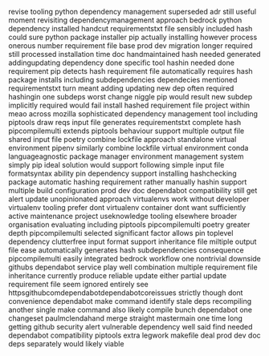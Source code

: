 revise tooling python dependency management superseded adr still useful moment revisiting dependencymanagement approach bedrock python dependency installed handcut requirementstxt file sensibly included hash could sure python package installer pip actually installing however process onerous number requirement file base prod dev migration longer required still processed installation time doc handmaintained hash needed generated addingupdating dependency done specific tool hashin needed done requirement pip detects hash requirement file automatically requires hash package installs including subdependencies dependecies mentioned requirementstxt turn meant adding updating new dep often required hashingin one subdeps worst change niggle pip would result new subdep implicitly required would fail install hashed requirement file project within meao across mozilla sophisticated dependency management tool including piptools draw reqs input file generates requirementstxt complete hash pipcompilemulti extends piptools behaviour support multiple output file shared input file poetry combine lockfile approach standalone virtual environment pipenv similarly combine lockfile virtual environment conda languageagnostic package manager environment management system simply pip ideal solution would support following simple input file formatsyntax ability pin dependency support installing hashchecking package automatic hashing requirement rather manually hashin support multiple build configuration prod dev doc dependabot compatibility still get alert update unopinionated approach virtualenvs work without developer virtualenv tooling prefer dont virtualenv container dont want sufficiently active maintenance project useknowledge tooling elsewhere broader organisation evaluating including piptools pipcompilemulti poetry greater depth pipcompilemulti selected significant factor allows pin toplevel dependency clutterfree input format support inheritance file miltiple output file ease automatically generates hash subdependencies consequence pipcompilemulti easily integrated bedrock workflow one nontrivial downside githubs dependabot service play well combination multiple requirement file inheritance currently produce reliable update either partial update requirement file seem ignored entirely see httpsgithubcomdependabotdependabotcoreissues strictly though dont convenience dependabot make command identify stale deps recompiling another single make command also likely compile bunch dependabot one changeset paulmclendahand merge straight mastermain one time long getting github security alert vulnerable dependency well said find needed dependabot compatibility piptools extra legwork makefile deal prod dev doc deps separately would likely viable